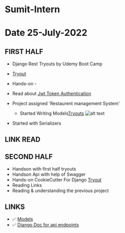 # Sumit-Intern

# Date 25-July-2022

## FIRST HALF

- Django Rest Tryouts by Udemy Boot Camp
- [Tryout](https://github.com/sp18-interns/Sumit-Intern/tree/main/Django_project/tryout_movie_db)
- Hands-on -
	
- Read about [Jwt Token Authentication](jwt.io) 
- Project assigned 'Restaurent management System'
 	- Started Writing Models[Tryouts](https://github.com/sp18-interns/Sumit-Intern/tree/main/restaurant)
![alt text](https://github.com/sp18-interns/Sumit-Intern/blob/main/Images/restaurant.png?raw=true)
- Started with Serializers


## LINK READ

## SECOND HALF
- Handson with first half tryouts
- Handson Api with help of Swagger
- Hands-on CookieCutter For Django [Tryout](https://github.com/sp18-interns/Sumit-Intern/tree/main/cookiecutter-django)
- Reading Links
- Reading & understanding the previous project


## LINKS 
- ✅ [Models](https://docs.djangoproject.com/en/4.0/intro/overview/#design-your-model)
- ✅ [Django Doc for api endpoints](https://www.django-rest-framework.org/tutorial/2-requests-and-responses/)
